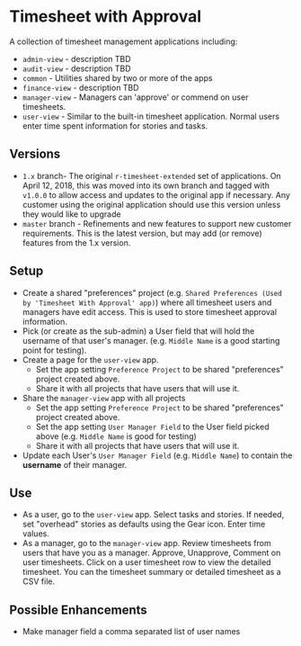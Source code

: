 # Timesheet with Approval

A collection of timesheet management applications including:
* `admin-view` - description TBD
* `audit-view` - description TBD
* `common` - Utilities shared by two or more of the apps
* `finance-view` - description TBD
* `manager-view` - Managers can 'approve' or commend on user timesheets.
* `user-view` - Similar to the built-in timesheet application. Normal users enter time spent information for stories and tasks.

## Versions
* `1.x` branch- The original `r-timesheet-extended` set of applications. On April 12, 2018, this was moved into its own branch and tagged with `v1.0.0`
to allow access and updates to the original app if necessary.  Any customer using the original application should use this version
unless they would like to upgrade
* `master` branch - Refinements and new features to support new customer requirements.  This is the latest version, but may add (or remove)
features from the 1.x version.

## Setup
* Create a shared "preferences" project (e.g. `Shared Preferences (Used by 'Timesheet With Approval' app)`) where all timesheet users and managers have edit access.
This is used to store timesheet approval information.
* Pick (or create as the sub-admin) a User field that will hold the username of that user's manager.  (e.g. `Middle Name` is a good starting point for testing).
* Create a page for the `user-view` app.
   * Set the app setting `Preference Project` to be shared "preferences" project created above.
   * Share it with all projects that have users that will use it.
* Share the `manager-view` app with all projects
   * Set the app setting `Preference Project` to be shared "preferences" project created above.
   * Set the app setting `User Manager Field` to the User field picked above (e.g. `Middle Name` is good for testing)
   * Share it with all projects that have users that will use it.
* Update each User's `User Manager Field` (e.g. `Middle Name`) to contain the **username** of their manager.

## Use
* As a user, go to the `user-view` app. Select tasks and stories.  If needed, set "overhead" stories as defaults using the Gear icon. Enter time values.
* As a manager, go to the `manager-view` app. Review timesheets from users that have you as a manager. Approve, Unapprove, Comment on user timesheets.
Click on a user timesheet row to view the detailed timesheet.  You can the timesheet summary or detailed timesheet as a CSV file.

## Possible Enhancements
* Make manager field a comma separated list of user names
